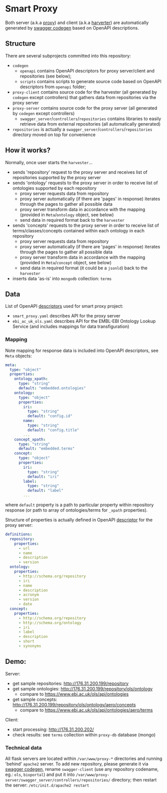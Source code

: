 # Smart Proxy

Both server (a.k.a [proxy](https://git.xpansa.com/csc/harvester-demo/tree/master/proxy-server)) and client (a.k.a [harverter](https://git.xpansa.com/csc/harvester-demo/tree/master/proxy-client)) are automatically generated by [swagger codegen](https://editor.swagger.io/) based on OpenAPI descriptions.

## Structure

There are several subprojects committed into this repository:

- `codegen`
  - `openapi` contains OpenAPI descriptors for proxy server/client and repositories (see below);
  - `scripts` contains scripts to generate source code based on OpenAPI descriptors from `openapi` folder;
- `proxy-client` contains source code for the harvester (all generated by `codegen` except controllers) that gathers data from repositories via the proxy server
- `proxy-server` contains source code for the proxy server (all generated by `codegen` except controllers)
  - `swagger_server`/`controllers`/`repositories` contains libraries to easily retrieve data from external repositories (all automatically generated)
- `repositories` is actually a `swagger_server`/`controllers`/`repositories` directory moved on top for convenience

## How it works?

Normally, once user starts the `harvester`...

- sends 'repository' request to the proxy server and receives list of repositories supported by the proxy server
- sends 'ontology' requests to the proxy server in order to receive list of ontologies supported by each repository
  - proxy server requests data from repository
  - proxy server automatically (if there are 'pages' in response) iterates through the pages to gather all possible data
  - proxy server transform data in accordance with the mapping (provided in `Meta`/`ontology` object, see below)
  - send data in required format back to the `harvester`
- sends 'concepts' requests to the proxy server in order to receive list of terms/classes/concepts contained within each ontology in each repository
  - proxy server requests data from repository
  - proxy server automatically (if there are 'pages' in response) iterates through the pages to gather all possible data
  - proxy server transform data in accordance with the mapping (provided in `Meta`/`concept` object, see below)
  - send data in required format (it could be a `jsonld`) back to the `harvester`
- inserts data 'as-is' into `mongodb` collection: `terms`

## Data

List of OpenAPI [descriptors](https://git.xpansa.com/csc/harvester-demo/tree/master/codegen/openapi) used for smart proxy project:
- `smart_proxy.yaml` describes API for the proxy server
- `ebi_ac_uk_ols.yaml` describes API for the EMBL-EBI Ontology Lookup Service (and includes mappings for data transfiguration)

### Mapping

Note mapping for response data is included into OpenAPI descriptors, see `Meta` objects:

```yaml
meta:
  type: "object"
  properties:
    ontology_xpath:
      type: "string"
      default: "embedded.ontologies"
    ontology:
      type: "object"
      properties:
        iri:
          type: "string"
          default: "config.id"
        name:
          type: "string"
          default: "config.title"
        ...
    concept_xpath:
      type: "string"
      default: "embedded.terms"
    concept:
      type: "object"
      properties:
        iri:
          type: "string"
          default: "iri"
        label:
          type: "string"
          default: "label"
        ...
```
where `default` property is a path to particular property within repository response (or path to array of ontologies/terms for `_xpath` properties).

Structure of properties is actually defined in OpenAPI [descriptor](https://git.xpansa.com/csc/harvester-demo/tree/master/codegen/openapi/smart_proxy.yaml) for the proxy server:

```yaml
definitions:
  repository:
    properties:
      - url
      - name
      - description
      - version
  ontology:
    properties:
      - http://schema.org/repository
      - iri
      - name
      - description
      - acronym
      - version
      - date
  concept:
    properties:
      - http://schema.org/repository
      - http://schema.org/ontology
      - iri
      - label
      - description
      - short
      - synonyms
```

## Demo:

Server:
- get sample repositories: http://176.31.200.199/repository
- get sample ontologies: http://176.31.200.199/repository/ols/ontology
  - compare to https://www.ebi.ac.uk/ols/api/ontologies
- get sample concepts: http://176.31.200.199/repository/ols/ontology/aero/concepts
  - compare to https://www.ebi.ac.uk/ols/api/ontologies/aero/terms

Client:
- start processing: http://176.31.200.202/
- check results: see `terms` collection within `proxy-db` database (mongo)

### Technical data

All flask servers are located within `/var/www/proxy-*` directories and running 'behind' `apache2` server. To add new repository, please generate it via [swagger codegen](https://editor.swagger.io/), rename `swagger-client` (use any repository codename, eg.: `ols`, `bioportal`) and put it into `/var/www/proxy-server/swagger_server/controllers/repositories/` directory; then restart the server: `/etc/init.d/apache2 restart`
